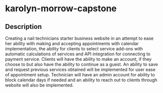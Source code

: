# karolyn-morrow-capstone
## Description
Creating a nail technicians starter business website in an attempt to ease
her ability with making and accepting appointments with calendar implementation, the ability 
for clients to select service add-ons with automatic calculations of 
services and API integration for connecting to payment service. Clients will
have the ability to make an account, if they choose to but also have the ability to continue as a guest. An ability to save
and request previous services obtained will be implemented for user ease of appointment setup. Technician will
have an admin account for ability to block calendar days if needed and an ability to reach out to clients through website 
will also be implemented.